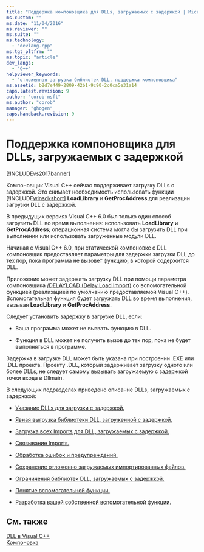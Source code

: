 ```yaml
---
title: "Поддержка компоновщика для DLLs, загружаемых с задержкой | Microsoft Docs"
ms.custom: ""
ms.date: "11/04/2016"
ms.reviewer: ""
ms.suite: ""
ms.technology: 
  - "devlang-cpp"
ms.tgt_pltfrm: ""
ms.topic: "article"
dev_langs: 
  - "C++"
helpviewer_keywords: 
  - "отложенная загрузка библиотек DLL, поддержка компоновщика"
ms.assetid: b2d7e449-2809-42b1-9c90-2c0ca5e31a14
caps.latest.revision: 9
author: "corob-msft"
ms.author: "corob"
manager: "ghogen"
caps.handback.revision: 9
---
```

# Поддержка компоновщика для DLLs, загружаемых с задержкой
[!INCLUDE[vs2017banner](../../assembler/inline/includes/vs2017banner.md)]

Компоновщик Visual C\+\+ сейчас поддерживает загрузку DLLs с задержкой.  Это снимает необходимость использовать функции [!INCLUDE[winsdkshort](../../atl/reference/includes/winsdkshort_md.md)] **LoadLibrary** и **GetProcAddress** для реализации загрузки DLL с задержкой.  
  
 В предыдущих версиях Visual C\+\+ 6.0 был только один способ загрузить DLL во время выполнения: использовать **LoadLibrary** и **GetProcAddress**; операционная система могла бы загрузить DLL при выполнении или использовать загруженные модули DLL.  
  
 Начиная с Visual C\+\+ 6.0, при статической компоновке с DLL компоновщик предоставляет параметры для задержки загрузки DLL до тех пор, пока программа не вызовет функцию, в которой содержится DLL.  
  
 Приложение может задержать загрузку DLL при помощи параметра компоновщика [\/DELAYLOAD \(Delay Load Import\)](../../build/reference/delayload-delay-load-import.md) со вспомогательной функцией \(реализацией по умолчанию предоставляемой Visual C\+\+\).  Вспомогательная функция будет загружать DLL во время выполнения, вызывая **LoadLibrary** и **GetProcAddress**.  
  
 Следует установить задержку в загрузке DLL, если:  
  
-   Ваша программа может не вызвать функцию в DLL.  
  
-   Функция в DLL может не получить вызов до тех пор, пока не будет выполняться в программе.  
  
 Задержка в загрузке DLL может быть указана при построении .EXE или .DLL проекта.  Проекту .DLL, который задерживает загрузку одного или более DLLs, не следует самому вызывать загружаемую с задержкой точки входа в Dllmain.  
  
 В следующих подразделах приведено описание DLLs, загружаемых с задержкой:  
  
-   [Указание DLLs для загрузки с задержкой.](../../build/reference/specifying-dlls-to-delay-load.md)  
  
-   [Явная выгрузка библиотеки DLL, загруженной с задержкой.](../../build/reference/explicitly-unloading-a-delay-loaded-dll.md)  
  
-   [Загрузка всех Imports для DLL, загружаемых с задержкой.](../../build/reference/loading-all-imports-for-a-delay-loaded-dll.md)  
  
-   [Связывание Imports.](../../build/reference/binding-imports.md)  
  
-   [Обработка ошибок и предупреждений.](../../build/reference/error-handling-and-notification.md)  
  
-   [Сохранение отложенно загружаемых импортированных файлов.](../../build/reference/dumping-delay-loaded-imports.md)  
  
-   [Ограничения библиотек DLL, загружаемых с задержкой.](../../build/reference/constraints-of-delay-loading-dlls.md)  
  
-   [Понятие вспомогательной функции.](http://msdn.microsoft.com/ru-ru/6279c12c-d908-4967-b0b3-cabfc3e91d3d)  
  
-   [Разработка вашей собственной вспомогательной функции.](../../build/reference/developing-your-own-helper-function.md)  
  
## См. также  
 [DLL в Visual C\+\+](../../build/dlls-in-visual-cpp.md)   
 [Компоновка](../Topic/Linking.md)